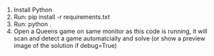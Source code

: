 1. Install Python
2. Run: pip install -r requirements.txt
3. Run: python .
4. Open a Queens game on same monitor as this code is running, it will scan and detect a game automatcially and solve (or show a preview image of the solution if debug=True) 

